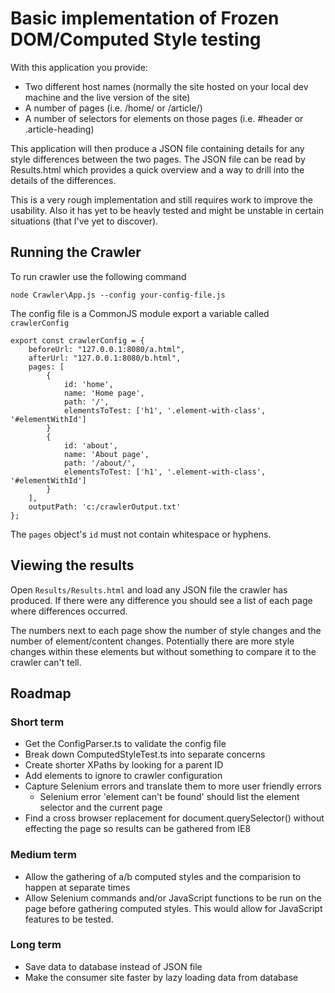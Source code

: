 # Basic implementation of Frozen DOM/Computed Style testing
With this application you provide:
- Two different host names (normally the site hosted on your local dev machine and the live version of the site)
- A number of pages (i.e. /home/ or /article/)
- A number of selectors for elements on those pages (i.e. #header or .article-heading)

This application will then produce a JSON file containing details for any style differences between the two pages. The JSON file can be read by Results.html which provides a quick overview and a way to drill into the details of the differences.

This is a very rough implementation and still requires work to improve the usability. Also it has yet to be heavly tested and might be unstable in certain situations (that I've yet to discover).
 
## Running the Crawler
To run crawler use the following command

```node Crawler\App.js --config your-config-file.js```

The config file is a CommonJS module export a variable called ```crawlerConfig```

```
export const crawlerConfig = {
    beforeUrl: "127.0.0.1:8080/a.html",
    afterUrl: "127.0.0.1:8080/b.html",
    pages: [
        {
            id: 'home',
            name: 'Home page',
            path: '/',
            elementsToTest: ['h1', '.element-with-class', '#elementWithId']
        }
        {
            id: 'about',
            name: 'About page',
            path: '/about/',
            elementsToTest: ['h1', '.element-with-class', '#elementWithId']
        }
    ],
    outputPath: 'c:/crawlerOutput.txt'
};
```

The ```pages``` object's ```id``` must not contain whitespace or hyphens.
 
## Viewing the results
Open ```Results/Results.html``` and load any JSON file the crawler has produced. If there were any difference you should see a list of each page where differences occurred.

The numbers next to each page show the number of style changes and the number of element/content changes. 
Potentially there are more style changes within these elements but without something to compare it to the crawler can't tell.
 
## Roadmap 
 
### Short term
 - Get the ConfigParser.ts to validate the config file
 - Break down ComputedStyleTest.ts into separate concerns
 - Create shorter XPaths by looking for a parent ID
 - Add elements to ignore to crawler configuration
 - Capture Selenium errors and translate them to more user friendly errors
    + Selenium error 'element can't be found' should list the element selector and the current page
 - Find a cross browser replacement for document.querySelector() without effecting the page so results can be gathered from IE8

### Medium term
 - Allow the gathering of a/b computed styles and the comparision to happen at separate times
 - Allow Selenium commands and/or JavaScript functions to be run on the page before gathering computed styles. This would allow for JavaScript features to be tested. 
 
### Long term
 - Save data to database instead of JSON file
 - Make the consumer site faster by lazy loading data from database
